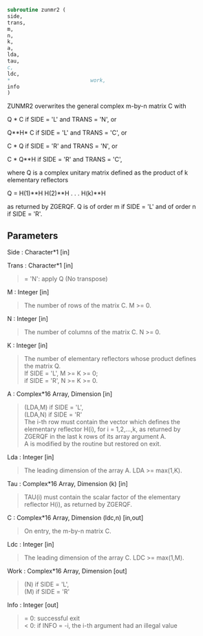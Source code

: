 ```fortran  
subroutine zunmr2 (  
side,  
trans,  
m,  
n,  
k,  
a,  
lda,  
tau,  
c,  
ldc,  
*                          work,  
info  
)  
```  
  
ZUNMR2 overwrites the general complex m-by-n matrix C with  
  
Q * C  if SIDE = 'L' and TRANS = 'N', or  
  
Q**H* C  if SIDE = 'L' and TRANS = 'C', or  
  
C * Q  if SIDE = 'R' and TRANS = 'N', or  
  
C * Q**H if SIDE = 'R' and TRANS = 'C',  
  
where Q is a complex unitary matrix defined as the product of k  
elementary reflectors  
  
Q = H(1)**H H(2)**H . . . H(k)**H  
  
as returned by ZGERQF. Q is of order m if SIDE = 'L' and of order n  
if SIDE = 'R'.  
  
## Parameters  
Side : Character*1 [in]  
  
Trans : Character*1 [in]  
> = 'N': apply Q  (No transpose)  
  
M : Integer [in]  
> The number of rows of the matrix C. M >= 0.  
  
N : Integer [in]  
> The number of columns of the matrix C. N >= 0.  
  
K : Integer [in]  
> The number of elementary reflectors whose product defines  
> the matrix Q.  
> If SIDE = 'L', M >= K >= 0;  
> if SIDE = 'R', N >= K >= 0.  
  
A : Complex*16 Array, Dimension [in]  
> (LDA,M) if SIDE = 'L',  
> (LDA,N) if SIDE = 'R'  
> The i-th row must contain the vector which defines the  
> elementary reflector H(i), for i = 1,2,...,k, as returned by  
> ZGERQF in the last k rows of its array argument A.  
> A is modified by the routine but restored on exit.  
  
Lda : Integer [in]  
> The leading dimension of the array A. LDA >= max(1,K).  
  
Tau : Complex*16 Array, Dimension (k) [in]  
> TAU(i) must contain the scalar factor of the elementary  
> reflector H(i), as returned by ZGERQF.  
  
C : Complex*16 Array, Dimension (ldc,n) [in,out]  
> On entry, the m-by-n matrix C.  
  
Ldc : Integer [in]  
> The leading dimension of the array C. LDC >= max(1,M).  
  
Work : Complex*16 Array, Dimension [out]  
> (N) if SIDE = 'L',  
> (M) if SIDE = 'R'  
  
Info : Integer [out]  
> = 0: successful exit  
> < 0: if INFO = -i, the i-th argument had an illegal value  
  
